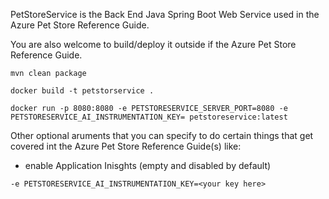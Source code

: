 PetStoreService is the Back End Java Spring Boot Web Service used in the Azure Pet Store Reference Guide.

You are also welcome to build/deploy it outside if the Azure Pet Store Reference Guide.

```mvn clean package```

```docker build -t petstorservice .```

```docker run -p 8080:8080 -e PETSTORESERVICE_SERVER_PORT=8080 -e PETSTORESERVICE_AI_INSTRUMENTATION_KEY= petstoreservice:latest```

Other optional aruments that you can specify to do certain things that get covered int the Azure Pet Store Reference Guide(s) like:

- enable Application Inisghts (empty and disabled by default)

```-e PETSTORESERVICE_AI_INSTRUMENTATION_KEY=<your key here>```
